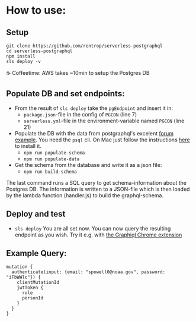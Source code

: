 # How to use:

## Setup
```
git clone https://github.com/rentrop/serverless-postgraphql
cd serverless-postgraphql
npm install
sls deploy -v
```
☕ Coffeetime:  AWS takes ~10min to setup the Postgres DB

## Populate DB and set endpoints:

* From the result of `sls deploy` take the `pgEndpoint` and insert it in:
  * `package.json`-file in the config of `PGCON` (line 7)
  * `serverless.yml`-file in the environment-variable named `PGCON` (line 21)
* Populate the DB with the data from postgraphql's excelent [forum example](https://github.com/rentrop/postgraphql/tree/master/examples/forum). You need the `psql` cli. On Mac just follow the instructions [here](http://postgresapp.com/) to install it.
  * `npm run populate-schema`
  * `npm run populate-data`
* Get the schema from the database and write it as a json file:
  * `npm run build-schema`

The last command runs a SQL query to get schema-information about the Postgres DB.
The information is written to a JSON-file which is then loaded by the lambda function (handler.js)
to build the graphql-schema.

## Deploy and test
* `sls deploy`
You are all set now. You can now query the resulting endpoint as you wish. Try it e.g. with [the Graphiql Chrome extension](https://chrome.google.com/webstore/detail/chromeiql/fkkiamalmpiidkljmicmjfbieiclmeij)

## Example Query:
```
mutation {
  authenticate(input: {email: "spowell0@noaa.gov", password: "iFbWWlc"}) {
    clientMutationId
    jwtToken {
      role
      personId
    }
  }
}
```
